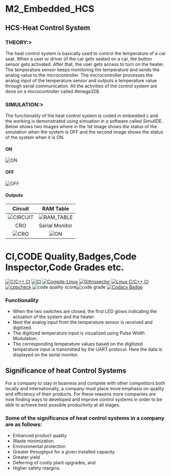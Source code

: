 # M2_Embedded_HCS
## HCS-Heat Control System

### THEORY:>

The heat control system is basically used to control the temperature of a car seat. When a user or driver of the car gets seated on a car, the button sensor gets activated.
After that, the user gets access to turn on the heater. The temperature sensor keeps monitoring the temperature and sends the analog value to the microcontroller.
The microcontroller processes the analog input of the temperature sensor and outputs a temperature value through serial communication.
All the activities of the control system are done on a microcontroller called Atmega328.

### SIMULATION:>

The functionality of the heat control system is coded in embedded c and the working is demonstrated using simuation in a software called SimulIDE.
Below shows two images where in the 1st image shows the status of the simulation when the system is OFF and the second image shows the status of the system when it is ON. 

#### ON

![ON](https://github.com/hemanthasapu/embedded_systems_project_256889/blob/main/simulation/Simulation.gif)

#### OFF

![OFF](https://github.com/hemanthasapu/embedded_systems_project_256889/blob/main/simulation/Simulation_OFF.PNG)

#### Outputs

|Circuit|RAM Table|
|:--:|:--:|
|![CIRCUIT](https://github.com/hemanthasapu/embedded_systems_project_256889/blob/main/simulation/Circuit.gif)|![RAM_TABLE](https://github.com/hemanthasapu/embedded_systems_project_256889/blob/main/simulation/RAM_table.gif)|
|CRO|Serial Monitor|
|![CRO](https://github.com/hemanthasapu/embedded_systems_project_256889/blob/main/simulation/Oscilloscope.gif)|![ON](https://github.com/hemanthasapu/embedded_systems_project_256889/blob/main/simulation/Serial_Monitor.gif)|

# CI,CODE Quality,Badges,Code Inspector,Code Grades etc.
[![C/C++ CI](https://github.com/Rampatel1997/M2-Embedded_HCS/actions/workflows/c-cpp.yml/badge.svg)](https://github.com/Rampatel1997/M2-Embedded_HCS/actions/workflows/c-cpp.yml) [![CI](https://github.com/Rampatel1997/M2-Embedded_HCS/actions/workflows/main.yml/badge.svg)](https://github.com/Rampatel1997/M2-Embedded_HCS/actions/workflows/main.yml) [![Compile-Linux](https://github.com/Rampatel1997/M2-Embedded_HCS/actions/workflows/compile.yml/badge.svg)](https://github.com/Rampatel1997/M2-Embedded_HCS/actions/workflows/compile.yml) [![GitInspector](https://github.com/Rampatel1997/M2-Embedded_HCS/actions/workflows/GitInspector.yml/badge.svg)](https://github.com/Rampatel1997/M2-Embedded_HCS/actions/workflows/GitInspector.yml) [![Linux C/C++ CI](https://github.com/Rampatel1997/M2-Embedded_HCS/actions/workflows/Linux-c-cpp.yml/badge.svg)](https://github.com/Rampatel1997/M2-Embedded_HCS/actions/workflows/Linux-c-cpp.yml) [![cppcheck](https://github.com/Rampatel1997/M2-Embedded_HCS/actions/workflows/codequality.yml/badge.svg)](https://github.com/Rampatel1997/M2-Embedded_HCS/actions/workflows/codequality.yml) ![code quality score](https://api.codiga.io/project/30167/score/svg)![code grade](https://api.codiga.io/project/30167/status/svg) [![Codacy Badge](https://app.codacy.com/project/badge/Grade/ff1c7f079c5d4afe8dfbcbaabf966418)](https://www.codacy.com/gh/Rampatel1997/M2-Embedded_HCS/dashboard?utm_source=github.com&amp;utm_medium=referral&amp;utm_content=Rampatel1997/M2-Embedded_HCS&amp;utm_campaign=Badge_Grade)

### Functionality 

* When the two switches are closed, the first LED glows indicating the actuation of the system and the heater.
* Next the analog input from the temperature sensor is received and digitized.
* The digitized temperature input is visualized using Pulse Width Modulation.
* The corresponding temperature values based on the digitized temperature input is transmitted by the UART protocol. Here the data is displayed on the serial monitor.

## Significance of heat Control Systems
For a company to stay in business and compete with other competitors both locally and
internationally, a company must place more emphasis on quality and efficiency of their
products. For these reasons more companies are now finding ways to developed and
improve control systems in order to be able to achieve best possible productivity at all
stages.

### Some of the significance of heat control systems in a company are as follows:
* Enhanced product quality
* Waste minimization
* Environmental protection
* Greater throughput for a given installed capacity
* Greater yield
* Deferring of costly plant upgrades, and
* Higher safety margins.





